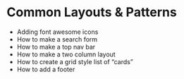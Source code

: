 # Common Layouts & Patterns


- Adding font awesome icons
- How to make a search form
- How to make a top nav bar
- How to make a two column layout
- How to create a grid style list of “cards”
- How to add a footer